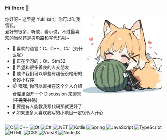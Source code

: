 ### Hi there 👋

<img align="right" height="255" src="https://github.com/YukiIsait/YukiIsait/raw/main/Image.jpg"/>

你好呀~ 这里是 YukiIsait，你可以叫我雪狐。  
爱好有很多，听歌，看小说，不过最喜欢的当然还是搓电路和写代码啦~

- 🌱 喜欢的语言：C、C++、C#（~~为什么呢~~）
- 🔭 正在学习的：Qt、Stm32
- 👯 希望和很多善良的人交朋友
- 💬 或许我们可以聊些有趣~~但没啥用~~的奇妙小程序
- 📫 嘿嘿, 你可以直接在这个个人介绍仓库里面开一个 Discussion 来聊天 (~~毕竟我社恐~~)
- 🤔 要是有人能教我写代码那就更好了
- 💕 如果更多人喜欢我写的小项目一定很令人开心

---

![C](https://img.shields.io/badge/C-555555.svg?logo=c&logoColor=white) ![C++](https://img.shields.io/badge/C++-F34B7D.svg?logo=c%2B%2B&logoColor=white) ![Qt](https://img.shields.io/badge/Qt-41CD52.svg?logo=qt&logoColor=white) ![C#](https://img.shields.io/badge/C%23-178600.svg?logo=sharp&logoColor=white) ![.NET](https://img.shields.io/badge/.NET-512BD4.svg?logo=dotnet&logoColor=white) ![Kotlin](https://img.shields.io/badge/Kotlin-A97BFF.svg?logo=kotlin&logoColor=white) ![Spring](https://img.shields.io/badge/Spring-6DB33F.svg?logo=spring&logoColor=white) ![JavaScript](https://img.shields.io/badge/JavaScript-323330.svg?logo=javascript&logoColor=F7DF1E) ![TypeScript](https://img.shields.io/badge/TypeScript-007ACC.svg?logo=typescript&logoColor=white) ![HTML](https://img.shields.io/badge/HTML-E34F26.svg?logo=html5&logoColor=white) ![CSS](https://img.shields.io/badge/CSS-1572B6.svg?logo=css3&logoColor=white) ![VueJS](https://img.shields.io/badge/Vue.js-35495e.svg?logo=vue.js&logoColor=4FC08D) ![NodeJS](https://img.shields.io/badge/Node.js-43853D.svg?logo=node.js&logoColor=white)
